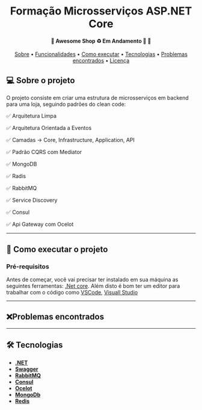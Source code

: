 <h1 align="center">
  Formação Microsserviços ASP.NET Core
</h1>

<h4 align="center">
	🚧  Awesome Shop ♻️ Em Andamento 🚀 🚧
</h4>

<p align="center">
 <a href="#-sobre-o-projeto">Sobre</a> •
 <a href="#-funcionalidades">Funcionalidades</a> •
 <a href="#-como-executar-o-projeto">Como executar</a> •
 <a href="#-tecnologias">Tecnologias</a> •
 <a href="#-problemas-encontrados">Problemas encontrados</a> •
 <a href="#user-content--licença">Licença</a>
</p>

## 💻 Sobre o projeto

O projeto consiste em criar uma estrutura de microsserviços em backend para uma loja, seguindo padrões do clean code:

✅ Arquitetura Limpa

✅ Arquitetura Orientada a Eventos

✅ Camadas -> Core, Infrastructure, Application, API

✅ Padrão CQRS com Mediator

✅ MongoDB

✅ Radis

✅ RabbitMQ

✅ Service Discovery

✅ Consul

✅ Api Gateway com Ocelot

---

## 🚀 Como executar o projeto

### Pré-requisitos

Antes de começar, você vai precisar ter instalado em sua máquina as seguintes ferramentas:
 [.Net core](https://dotnet.microsoft.com/en-us/download/dotnet/5.0).
Além disto é bom ter um editor para trabalhar com o código como [VSCode](https://code.visualstudio.com/), [Visuall Studio](https://visualstudio.microsoft.com/pt-br/downloads/)


---

## ❌Problemas encontrados

 
---

## 🛠 Tecnologias

- **[.NET](https://dotnet.microsoft.com/en-us/)**
- **[Swagger](https://dotnet.microsoft.comhttps://swagger.io/)**
- **[RabbitMQ](https://www.rabbitmq.com/)**
- **[Consul](https://www.consul.io/)**
- **[Ocelot](https://ocelot.readthedocs.io/en/latest/introduction/gettingstarted.html)**
- **[MongoDb](https://www.mongodb.com/)**
- **[Redis](https://redis.io/)**







